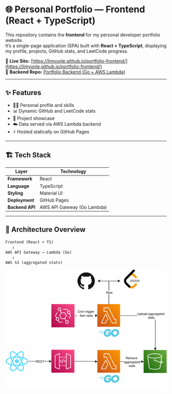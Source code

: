 # 🌐 Personal Portfolio — Frontend (React + TypeScript)

This repository contains the **frontend** for my personal developer portfolio website.  
It’s a single-page application (SPA) built with **React + TypeScript**, displaying my profile, projects, GitHub stats, and LeetCode progress.

🚀 **Live Site:** [https://limyunle.github.io/portfolio-frontend/](https://limyunle.github.io/portfolio-frontend/)  
🧠 **Backend Repo:** [Portfolio Backend (Go + AWS Lambda)](https://github.com/limyunle/portfolio-backend)

---

## ✨ Features

- 🧑‍💻 Personal profile and skills
- 📊 Dynamic GitHub and LeetCode stats
- 💼 Project showcase
- ☁️ Data served via AWS Lambda backend
- ⚡ Hosted statically on GitHub Pages

---

## 🏗️ Tech Stack

| Layer           | Technology                  |
| --------------- | --------------------------- |
| **Framework**   | React                       |
| **Language**    | TypeScript                  |
| **Styling**     | Material UI                 |
| **Deployment**  | GitHub Pages                |
| **Backend API** | AWS API Gateway (Go Lambda) |

---

## 🧠 Architecture Overview

```text
Frontend (React + TS)
   ↓
AWS API Gateway → Lambda (Go)
   ↓
AWS S3 (aggregated stats)
```

![alt text](Portfolio_Architecture.drawio.png)

